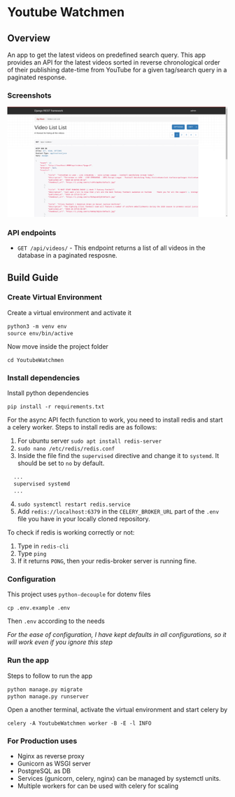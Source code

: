 # Youtube Watchmen

## Overview
An app to get the latest videos on predefined search query. This app provides an API for the latest videos sorted in reverse chronological order of their publishing date-time from YouTube for a given tag/search query in a paginated response.

### Screenshots
![alt screenshot](.github/images/ytw-ss1.png)

### API endpoints
- `GET /api/videos/`  -
This endpoint returns a list of all videos in the database in a paginated resposne.

## Build Guide

### Create Virtual Environment
Create a virtual environment and activate it
```shell
python3 -m venv env
source env/bin/active
```
Now move inside the project folder
```shell
cd YoutubeWatchmen
```

### Install dependencies
Install python dependencies
```shell
pip install -r requirements.txt
```

For the async API fecth function to work, you need to install redis and start a celery worker. 
Steps to install redis are as follows:

1. For ubuntu server `sudo apt install redis-server`
2. `sudo nano /etc/redis/redis.conf`
3. Inside the file find the `supervised` directive and change it to `systemd`. It should be set to `no` by default.
  ```
    ...
    supervised systemd
    ...
  ```
4. `sudo systemctl restart redis.service`
5. Add `redis://localhost:6379` in the `CELERY_BROKER_URL` part of the `.env` file you have in your locally cloned repository.

To check if redis is working correctly or not:
1. Type in `redis-cli`
2. Type `ping`
3. If it returns `PONG`, then your redis-broker server is running fine.

### Configuration
This project uses `python-decouple` for dotenv files
```shell
cp .env.example .env
```
Then `.env` according to the needs

*For the ease of configuration, I have kept defaults in all configurations, so it will work even if you ignore this step*

### Run the app
Steps to follow to run the app
```shell
python manage.py migrate
python manage.py runserver
```

Open a another terminal, activate the virtual environment and start celery by 
```shell
celery -A YoutubeWatchmen worker -B -E -l INFO
```

### For Production uses
 - Nginx as reverse proxy
 - Gunicorn as WSGI server
 - PostgreSQL as DB
 - Services (gunicorn, celery, nginx) can be managed by systemctl units.
 - Multiple workers for can be used with celery for scaling
